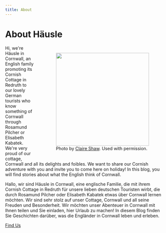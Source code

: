 ```yaml
---
title: About
---
```

# About Häusle

<div style="float:right; margin:10px 0 10px 30px;">
  <figure>
    <img src="https://hausleincornwall.com/images/uploads/welcome_to_häusle.jpeg" style="width: 300px; padding="left:5px" />
    <figcaption>Photo by <a href="https://instagram.com/claire">Claire Shaw</a>. Used with permission.</figcaption>
  </figure>
</div>
Hi, we're Häusle in Cornwall, an English family promoting its Cornish Cottage in Redruth to our lovely German tourists who know something of Cornwall through Rosamund Pilcher or Elisabeth Kabatek. We're very proud of our cottage, Cornwall and all its delights and foibles. We want to share our Cornish adventure with you and invite you to come here on holiday! In this blog, you will find stories about what the English think of Cornwall.

<br />

Hallo, wir sind Häusle in Cornwall, eine englische Familie, die mit ihrem Cornish Cottage in Redruth für unsere lieben deutschen Touristen wirbt, die durch Rosamund Pilcher oder Elisabeth Kabatek etwas über Cornwall lernen möchten. Wir sind sehr stolz auf unser Cottage, Cornwall und all seine Freuden und Besonderheit. Wir möchten unser Abenteuer in Cornwall mit Ihnen teilen und Sie einladen, hier Urlaub zu machen! In diesem Blog finden Sie Geschichten darüber, was die Engländer in Cornwall leben und erleben.

<a href="https://g.page/Häusle" >Find Us</a>
